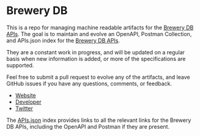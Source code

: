 # Brewery DBThis is a repo for managing machine readable artifacts for the [Brewery DB APIs](http://www.brewerydb.com/). The goal is to maintain and evolve an OpenAPI, Postman Collection, and APIs.json index for the [Brewery DB APIs](http://www.brewerydb.com/).They are a constant work in progress, and will be updated on a regular basis when new information is added, or more of the specifications are supported.Feel free to submit a pull request to evolve any of the artifacts, and leave GitHub issues if you have any questions, comments, or feedback.- [Website](http://www.brewerydb.com/)- [Developer](http://www.brewerydb.com/)- [Twitter](https://twitter.com/brewerydb)The [APIs.json](https://github.com/api-evangelist/brewery-db/blob/master/apis.json) index provides links to all the relevant links for the Brewery DB APIs, including the OpenAPI and Postman if they are present.
